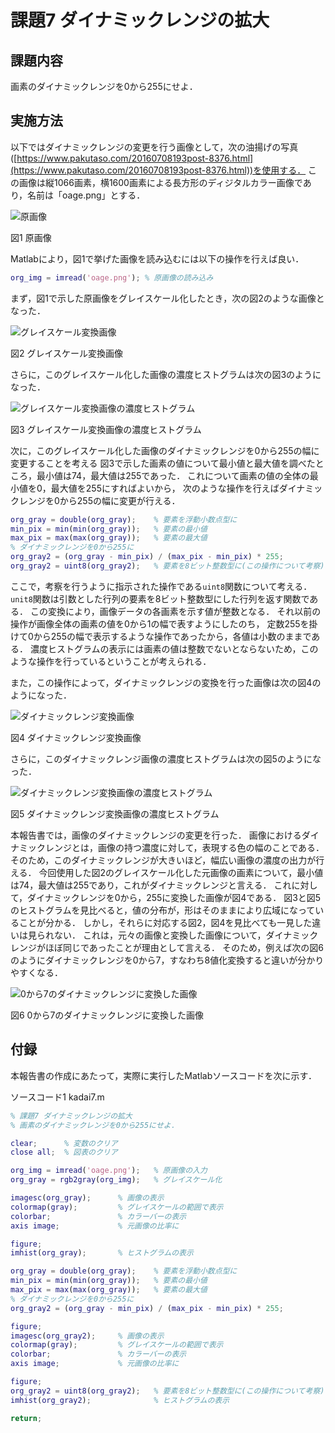 ﻿# 課題7 ダイナミックレンジの拡大

## 課題内容
画素のダイナミックレンジを0から255にせよ．

## 実施方法
以下ではダイナミックレンジの変更を行う画像として，次の油揚げの写真([https://www.pakutaso.com/20160708193post-8376.html](https://www.pakutaso.com/20160708193post-8376.html))を使用する．
この画像は縦1066画素，横1600画素による長方形のディジタルカラー画像であり，名前は「oage.png」とする．

![原画像](https://raw.githubusercontent.com/HackMasegawa/lecture_image_processing/img/img/kadai07/oage.png)

図1 原画像

Matlabにより，図1で挙げた画像を読み込むには以下の操作を行えば良い．
```matlab
org_img = imread('oage.png'); % 原画像の読み込み
```

まず，図1で示した原画像をグレイスケール化したとき，次の図2のような画像となった．

![グレイスケール変換画像](https://raw.githubusercontent.com/HackMasegawa/lecture_image_processing/img/img/kadai07/oage_gray.png)

図2 グレイスケール変換画像

さらに，このグレイスケール化した画像の濃度ヒストグラムは次の図3のようになった．

![グレイスケール変換画像の濃度ヒストグラム](https://raw.githubusercontent.com/HackMasegawa/lecture_image_processing/img/img/kadai07/oage_gray_hist.png)

図3 グレイスケール変換画像の濃度ヒストグラム

次に，このグレイスケール化した画像のダイナミックレンジを0から255の幅に変更することを考える
図3で示した画素の値について最小値と最大値を調べたところ，最小値は74，最大値は255であった．
これについて画素の値の全体の最小値を0，最大値を255にすればよいから，
次のような操作を行えばダイナミックレンジを0から255の幅に変更が行える．
```matlab
org_gray = double(org_gray);    % 要素を浮動小数点型に
min_pix = min(min(org_gray));   % 要素の最小値
max_pix = max(max(org_gray));   % 要素の最大値
% ダイナミックレンジを0から255に
org_gray2 = (org_gray - min_pix) / (max_pix - min_pix) * 255;
org_gray2 = uint8(org_gray2);   % 要素を8ビット整数型に(この操作について考察)
```
ここで，考察を行うように指示された操作である`uint8`関数について考える．
`unit8`関数は引数とした行列の要素を8ビット整数型にした行列を返す関数である．
この変換により，画像データの各画素を示す値が整数となる．
それ以前の操作が画像全体の画素の値を0から1の幅で表すようにしたのち，
定数255を掛けて0から255の幅で表示するような操作であったから，各値は小数のままである．
濃度ヒストグラムの表示には画素の値は整数でないとならないため，このような操作を行っているということが考えられる．

また，この操作によって，ダイナミックレンジの変換を行った画像は次の図4のようになった．

![ダイナミックレンジ変換画像](https://raw.githubusercontent.com/HackMasegawa/lecture_image_processing/img/img/kadai07/oage_gray2.png)

図4 ダイナミックレンジ変換画像

さらに，このダイナミックレンジ画像の濃度ヒストグラムは次の図5のようになった．

![ダイナミックレンジ変換画像の濃度ヒストグラム](https://raw.githubusercontent.com/HackMasegawa/lecture_image_processing/img/img/kadai07/oage_gray2_hist.png)

図5 ダイナミックレンジ変換画像の濃度ヒストグラム

本報告書では，画像のダイナミックレンジの変更を行った．
画像におけるダイナミックレンジとは，画像の持つ濃度に対して，表現する色の幅のことである．
そのため，このダイナミックレンジが大きいほど，幅広い画像の濃度の出力が行える．
今回使用した図2のグレイスケール化した元画像の画素について，最小値は74，最大値は255であり，これがダイナミックレンジと言える．
これに対して，ダイナミックレンジを0から，255に変換した画像が図4である．
図3と図5のヒストグラムを見比べると，値の分布が，形はそのままにより広域になっていることが分かる．
しかし，それらに対応する図2，図4を見比べても一見した違いは見られない．
これは，元々の画像と変換した画像について，ダイナミックレンジがほぼ同じであったことが理由として言える．
そのため，例えば次の図6のようにダイナミックレンジを0から7，すなわち8値化変換すると違いが分かりやすくなる．

![0から7のダイナミックレンジに変換した画像](https://raw.githubusercontent.com/HackMasegawa/lecture_image_processing/img/img/kadai07/oage_pos8.png)

図6 0から7のダイナミックレンジに変換した画像


## 付録

本報告書の作成にあたって，実際に実行したMatlabソースコードを次に示す．

ソースコード1 kadai7.m
```matlab
% 課題7 ダイナミックレンジの拡大
% 画素のダイナミックレンジを0から255にせよ． 

clear;      % 変数のクリア
close all;  % 図表のクリア

org_img = imread('oage.png');   % 原画像の入力
org_gray = rgb2gray(org_img);   % グレイスケール化

imagesc(org_gray);      % 画像の表示
colormap(gray);         % グレイスケールの範囲で表示
colorbar;               % カラーバーの表示
axis image;             % 元画像の比率に

figure;
imhist(org_gray);       % ヒストグラムの表示

org_gray = double(org_gray);    % 要素を浮動小数点型に
min_pix = min(min(org_gray));   % 要素の最小値
max_pix = max(max(org_gray));   % 要素の最大値
% ダイナミックレンジを0から255に
org_gray2 = (org_gray - min_pix) / (max_pix - min_pix) * 255;

figure;
imagesc(org_gray2);     % 画像の表示
colormap(gray);         % グレイスケールの範囲で表示
colorbar;               % カラーバーの表示
axis image;             % 元画像の比率に

figure;
org_gray2 = uint8(org_gray2);   % 要素を8ビット整数型に(この操作について考察)
imhist(org_gray2);              % ヒストグラムの表示

return;
```